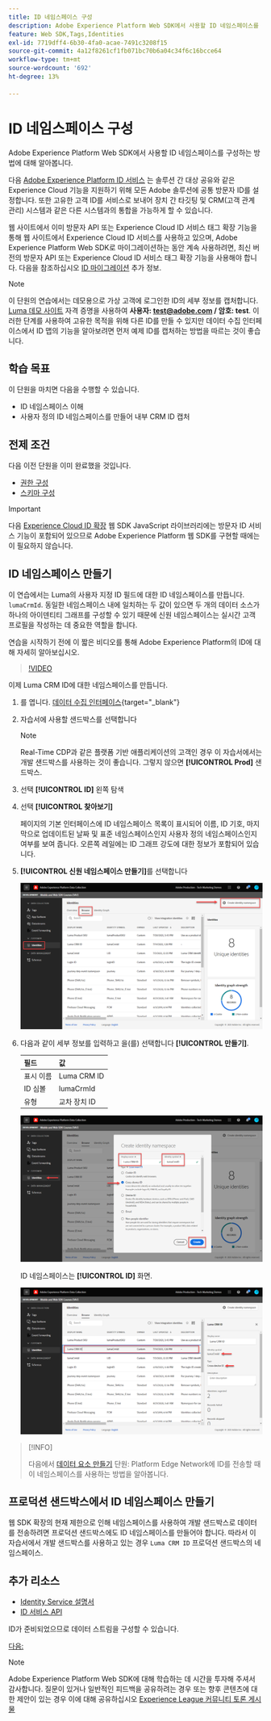 ```yaml
---
title: ID 네임스페이스 구성
description: Adobe Experience Platform Web SDK에서 사용할 ID 네임스페이스를 구성하는 방법에 대해 알아봅니다. 이 단원은 Web SDK를 사용하여 Adobe Experience Cloud 구현 자습서의 일부입니다.
feature: Web SDK,Tags,Identities
exl-id: 7719dff4-6b30-4fa0-acae-7491c3208f15
source-git-commit: 4a12f8261cf1fb071bc70b6a04c34f6c16bcce64
workflow-type: tm+mt
source-wordcount: '692'
ht-degree: 13%

---
```


# ID 네임스페이스 구성

Adobe Experience Platform Web SDK에서 사용할 ID 네임스페이스를 구성하는 방법에 대해 알아봅니다.

다음 [Adobe Experience Platform ID 서비스](https://experienceleague.adobe.com/docs/id-service/using/home.html) 는 솔루션 간 대상 공유와 같은 Experience Cloud 기능을 지원하기 위해 모든 Adobe 솔루션에 공통 방문자 ID를 설정합니다. 또한 고유한 고객 ID를 서비스로 보내어 장치 간 타깃팅 및 CRM(고객 관계 관리) 시스템과 같은 다른 시스템과의 통합을 가능하게 할 수 있습니다.

웹 사이트에서 이미 방문자 API 또는 Experience Cloud ID 서비스 태그 확장 기능을 통해 웹 사이트에서 Experience Cloud ID 서비스를 사용하고 있으며, Adobe Experience Platform Web SDK로 마이그레이션하는 동안 계속 사용하려면, 최신 버전의 방문자 API 또는 Experience Cloud ID 서비스 태그 확장 기능을 사용해야 합니다. 다음을 참조하십시오 [ID 마이그레이션](https://experienceleague.adobe.com/docs/experience-platform/edge/identity/overview.html?lang=en) 추가 정보.

>[!NOTE]
>
> 이 단원의 연습에서는 데모용으로 가상 고객에 로그인한 ID의 세부 정보를 캡처합니다. [Luma 데모 사이트](https://luma.enablementadobe.com/content/luma/us/en.html) 자격 증명을 사용하여 **사용자: test@adobe.com / 암호: test**. 이러한 단계를 사용하여 고유한 목적을 위해 다른 ID를 만들 수 있지만 데이터 수집 인터페이스에서 ID 맵의 기능을 알아보려면 먼저 예제 ID를 캡처하는 방법을 따르는 것이 좋습니다.

## 학습 목표

이 단원을 마치면 다음을 수행할 수 있습니다.

* ID 네임스페이스 이해
* 사용자 정의 ID 네임스페이스를 만들어 내부 CRM ID 캡처


## 전제 조건

다음 이전 단원을 이미 완료했을 것입니다.

* [권한 구성](configure-permissions.md)
* [스키마 구성](configure-schemas.md)

>[!IMPORTANT]
>
>다음 [Experience Cloud ID 확장](https://exchange.adobe.com/experiencecloud.details.100160.adobe-experience-cloud-id-launch-extension.html) 웹 SDK JavaScript 라이브러리에는 방문자 ID 서비스 기능이 포함되어 있으므로 Adobe Experience Platform 웹 SDK를 구현할 때에는 이 필요하지 않습니다.

## ID 네임스페이스 만들기

이 연습에서는 Luma의 사용자 지정 ID 필드에 대한 ID 네임스페이스를 만듭니다. `lumaCrmId`. 동일한 네임스페이스 내에 일치하는 두 값이 있으면 두 개의 데이터 소스가 하나의 아이덴티티 그래프를 구성할 수 있기 때문에 신원 네임스페이스는 실시간 고객 프로필을 작성하는 데 중요한 역할을 합니다.

연습을 시작하기 전에 이 짧은 비디오를 통해 Adobe Experience Platform의 ID에 대해 자세히 알아보십시오.
>[!VIDEO](https://video.tv.adobe.com/v/27841?learn=on)

이제 Luma CRM ID에 대한 네임스페이스를 만듭니다.

1. 를 엽니다. [데이터 수집 인터페이스](https://launch.adobe.com/){target="_blank"}
1. 자습서에 사용할 샌드박스를 선택합니다

   >[!NOTE]
   >
   >Real-Time CDP과 같은 플랫폼 기반 애플리케이션의 고객인 경우 이 자습서에서는 개발 샌드박스를 사용하는 것이 좋습니다. 그렇지 않으면 **[!UICONTROL Prod]** 샌드박스.

1. 선택 **[!UICONTROL ID]** 왼쪽 탐색
1. 선택 **[!UICONTROL 찾아보기]**

   페이지의 기본 인터페이스에 ID 네임스페이스 목록이 표시되어 이름, ID 기호, 마지막으로 업데이트된 날짜 및 표준 네임스페이스인지 사용자 정의 네임스페이스인지 여부를 보여 줍니다. 오른쪽 레일에는 ID 그래프 강도에 대한 정보가 포함되어 있습니다.

1. **[!UICONTROL 신원 네임스페이스 만들기]**&#x200B;를 선택합니다

   ![ID 보기](assets/configure-identities-screen.png)

1. 다음과 같이 세부 정보를 입력하고 을(를) 선택합니다 **[!UICONTROL 만들기]**.

   | 필드 | 값 |
   |---------------|-----------|
   | 표시 이름 | Luma CRM ID |
   | ID 심볼 | lumaCrmId |
   | 유형 | 교차 장치 ID |


   ![네임스페이스 만들기](assets/identities-create-namespace.png)


   ID 네임스페이스는 **[!UICONTROL ID]** 화면.

   ![네임스페이스 만들기](assets/configure-identities-namespace-lumaCrmId.png)


>[!INFO]
>
> 다음에서 [데이터 요소 만들기](create-data-elements.md) 단원: Platform Edge Network에 ID를 전송할 때 이 네임스페이스를 사용하는 방법을 알아봅니다.

## 프로덕션 샌드박스에서 ID 네임스페이스 만들기

웹 SDK 확장의 현재 제한으로 인해 네임스페이스를 사용하여 개발 샌드박스로 데이터를 전송하려면 프로덕션 샌드박스에도 ID 네임스페이스를 만들어야 합니다. 따라서 이 자습서에서 개발 샌드박스를 사용하고 있는 경우 `Luma CRM ID` 프로덕션 샌드박스의 네임스페이스.

## 추가 리소스

* [Identity Service 설명서](https://experienceleague.adobe.com/docs/experience-platform/identity/home.html?lang=ko-KR)
* [ID 서비스 API](https://www.adobe.io/experience-platform-apis/references/identity-service/)

ID가 준비되었으므로 데이터 스트림을 구성할 수 있습니다.

[다음: ](configure-datastream.md)

>[!NOTE]
>
>Adobe Experience Platform Web SDK에 대해 학습하는 데 시간을 투자해 주셔서 감사합니다. 질문이 있거나 일반적인 피드백을 공유하려는 경우 또는 향후 콘텐츠에 대한 제안이 있는 경우 이에 대해 공유하십시오 [Experience League 커뮤니티 토론 게시물](https://experienceleaguecommunities.adobe.com/t5/adobe-experience-platform-launch/tutorial-discussion-implement-adobe-experience-cloud-with-web/td-p/444996)
